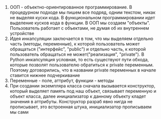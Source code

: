 1) ООП - объектно-ориентированное программирование. В процедурном подходе мы пишем все подряд, одним текстом, никак не выделяя куски кода. В функциональном программировании идет выделение кусков кода в функции. В ООП мы создаем "объекты". Пользователь работает с объектами, не думая об их внутреннем устройстве
2) Идея инкапсуляции заключается в том, что мы выделяем отдельно часть (методы, переменные), к которой пользователь может обращаться ("интерфейс", "public") и отдельно часть, к которой пользователь обращаться не может("реализация", "private"). В Python инкапсуляция условная, то есть существуют пути обхода, которые позволят пользователю обратиться к private переменным. Поэтому договорились, что в названии private переменных в начале ставится нижнее подчеркивание
3) Переменные - поле, аттрибут, функции - методы
4) При создании экземпляра класса сначала вызывается конструктор, который выделяет память под наш объект, связывает переменную и объект класса, далее инициализатор к данному объекту кладет значения в аттрибуты. Конструктор разраб явно нигда не прописывает, это встроенная штука, инициализатор прописываем мы сами